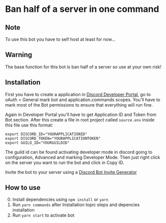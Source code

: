 # Ban half of a server in one command

## Note
To use this bot you have to self host at least for now...

## Warning
The base function for this bot is ban half of a server so use at your own risk!

## Installation
First you have to create a application in [Discord Developer Portal](https://discord.com/developers/applications/), go to oAuth > General mark bot and application.commands scopes. You'll have to mark most of the Bot permissions to ensure that everything will run fine.

Again in Developer Portal you'll have to get Application ID and Token from Bot section.
After this create a file in root project called `source.env` inside this file use this format:

```
export DISCORD_ID="YOURAPPLICATIONID"
export DISCORD_TOKEN="YOURAPPLICATIONTOKEN"
export GUILD_ID="YOURGUILDID"
```

The guild id can be found activating developer mode in discord going to configuration, Advanced and marking Developer Mode. Then just right click on the server you want to run the bot and click in Copy ID.

Invite the bot to your server using a [Discord Bot Invite Generator](https://discordapi.com/permissions.html)

##  How to use
0. Install dependencies using ```npm install``` or ```yarn```
1. Run ```yarn commands``` after Installation topic steps and depencies installation
2. Run ```yarn start``` to activate bot

